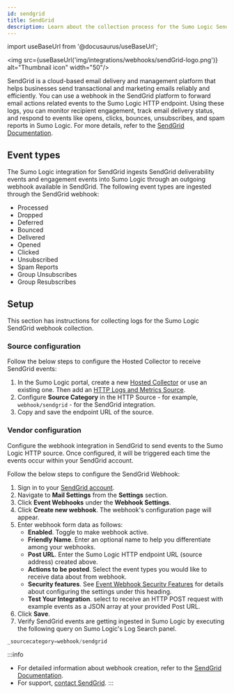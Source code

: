 ```yaml
---
id: sendgrid
title: SendGrid
description: Learn about the collection process for the Sumo Logic SendGrid integration.
---
```


import useBaseUrl from '@docusaurus/useBaseUrl';

<img src={useBaseUrl('img/integrations/webhooks/sendGrid-logo.png')} alt="Thumbnail icon" width="50"/>

SendGrid is a cloud-based email delivery and management platform that helps businesses send transactional and marketing emails reliably and efficiently. You can use a webhook in the SendGrid platform to forward email actions related events to the Sumo Logic HTTP endpoint. Using these logs, you can monitor recipient engagement, track email delivery status, and respond to events like opens, clicks, bounces, unsubscribes, and spam reports in Sumo Logic. For more details, refer to the [SendGrid Documentation](https://docs.sendgrid.com/).

## Event types

The Sumo Logic integration for SendGrid ingests SendGrid deliverability events and engagement events into Sumo Logic through an outgoing webhook available in SendGrid. The following event types are ingested through the SendGrid webhook:
- Processed
- Dropped
- Deferred
- Bounced
- Delivered
- Opened
- Clicked
- Unsubscribed
- Spam Reports
- Group Unsubscribes
- Group Resubscribes

## Setup

This section has instructions for collecting logs for the Sumo Logic SendGrid webhook collection.

### Source configuration

Follow the below steps to configure the Hosted Collector to receive SendGrid events:

1. In the Sumo Logic portal, create a new [Hosted Collector](/docs/send-data/hosted-collectors/configure-hosted-collector/) or use an existing one. Then add an [HTTP Logs and Metrics Source](/docs/send-data/hosted-collectors/http-source/logs-metrics/#configure-an-httplogs-and-metrics-source).
2. Configure **Source Category** in the HTTP Source - for example, `webhook/sendgrid` - for the SendGrid integration.
3. Copy and save the endpoint URL of the source.

### Vendor configuration

Configure the webhook integration in SendGrid to send events to the Sumo Logic HTTP source. Once configured, it will be triggered each time the events occur within your SendGrid account.

Follow the below steps to configure the SendGrid Webhook:

1. Sign in to your [SendGrid account](https://app.sendgrid.com/login).
2. Navigate to **Mail Settings** from the **Settings** section.
3. Click **Event Webhooks** under the **Webhook Settings**.
4. Click **Create new webhook**. The webhook's configuration page will appear.
5. Enter webhook form data as follows:
    - **Enabled**. Toggle to make webhook active.
    - **Friendly Name**. Enter an optional name to help you differentiate among your webhooks.
    - **Post URL**. Enter the Sumo Logic HTTP endpoint URL (source address) created above.
    - **Actions to be posted**. Select the event types you would like to receive data about from webhook.
    - **Security features**. See [Event Webhook Security Features](https://docs.sendgrid.com/for-developers/tracking-events/getting-started-event-webhook-security-features) for details about configuring the settings under this heading.
    - **Test Your Integration**. select to receive an HTTP POST request with example events as a JSON array at your provided Post URL.
6. Click **Save**.
7. Verify SendGrid events are getting ingested in Sumo Logic by executing the following query on Sumo Logic's Log Search panel.
  ```sql
  _sourcecategory=webhook/sendgrid
  ```

:::info
- For detailed information about webhook creation, refer to the [SendGrid Documentation](https://docs.sendgrid.com/for-developers/tracking-events/getting-started-event-webhook).
- For support, [contact SendGrid](https://support.sendgrid.com/hc/en-us).
:::
